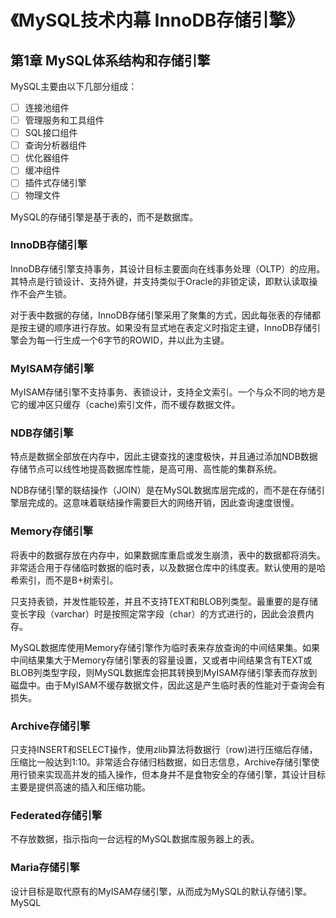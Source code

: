# 《MySQL技术内幕 InnoDB存储引擎》

## 第1章  MySQL体系结构和存储引擎

MySQL主要由以下几部分组成：

- [ ] 连接池组件
- [ ] 管理服务和工具组件
- [ ] SQL接口组件
- [ ] 查询分析器组件
- [ ] 优化器组件
- [ ] 缓冲组件
- [ ] 插件式存储引擎
- [ ] 物理文件

 MySQL的存储引擎是基于表的，而不是数据库。

### InnoDB存储引擎

InnoDB存储引擎支持事务，其设计目标主要面向在线事务处理（OLTP）的应用。其特点是行锁设计、支持外键，并支持类似于Oracle的非锁定读，即默认读取操作不会产生锁。

对于表中数据的存储，InnoDB存储引擎采用了聚集的方式，因此每张表的存储都是按主键的顺序进行存放。如果没有显式地在表定义时指定主键，InnoDB存储引擎会为每一行生成一个6字节的ROWID，并以此为主键。

### MyISAM存储引擎

MyISAM存储引擎不支持事务、表锁设计，支持全文索引。一个与众不同的地方是它的缓冲区只缓存（cache)索引文件，而不缓存数据文件。

### NDB存储引擎

特点是数据全部放在内存中，因此主键查找的速度极快，并且通过添加NDB数据存储节点可以线性地提高数据库性能，是高可用、高性能的集群系统。

NDB存储引擎的联结操作（JOIN）是在MySQL数据库层完成的，而不是在存储引擎层完成的。这意味着联结操作需要巨大的网络开销，因此查询速度很慢。

### Memory存储引擎

将表中的数据存放在内存中，如果数据库重启或发生崩溃，表中的数据都将消失。非常适合用于存储临时数据的临时表，以及数据仓库中的纬度表。默认使用的是哈希索引，而不是B+树索引。

只支持表锁，并发性能较差，并且不支持TEXT和BLOB列类型。最重要的是存储变长字段（varchar）时是按照定常字段（char）的方式进行的，因此会浪费内存。

MySQL数据库使用Memory存储引擎作为临时表来存放查询的中间结果集。如果中间结果集大于Memory存储引擎表的容量设置，又或者中间结果含有TEXT或BLOB列类型字段，则MySQL数据库会把其转换到MyISAM存储引擎表而存放到磁盘中。由于MyISAM不缓存数据文件，因此这是产生临时表的性能对于查询会有损失。

### Archive存储引擎

只支持INSERT和SELECT操作，使用zlib算法将数据行（row)进行压缩后存储，压缩比一般达到1:10。非常适合存储归档数据，如日志信息，Archive存储引擎使用行锁来实现高并发的插入操作，但本身并不是食物安全的存储引擎，其设计目标主要是提供高速的插入和压缩功能。

### Federated存储引擎

不存放数据，指示指向一台远程的MySQL数据库服务器上的表。

### Maria存储引擎

设计目标是取代原有的MyISAM存储引擎，从而成为MySQL的默认存储引擎。MySQL